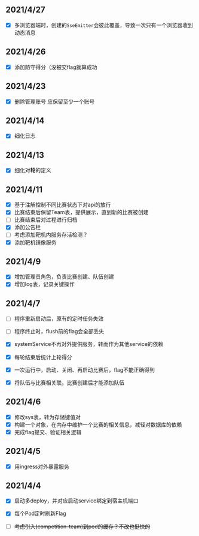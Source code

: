 ## 2021/4/27

- [x] 多浏览器端时，创建的`SseEmitter`会彼此覆盖，导致一次只有一个浏览器收到动态消息

## 2021/4/26

- [x] 添加防守得分（没被交flag就算成功

## 2021/4/23

- [x] 删除管理账号 应保留至少一个账号

## 2021/4/14

- [x] 细化日志

## 2021/4/13

- [x] 细化对**轮**的定义

## 2021/4/11

- [x] 基于注解控制不同比赛状态下对api的放行
- [x] 比赛结束后保留Team表，提供展示，直到新的比赛被创建
- [ ] 比赛结束后对过程进行归档
- [x] 添加公告栏
- [ ] 考虑添加靶机内服务存活检测？
- [x] 添加靶机镜像服务

## 2021/4/9

- [x] 增加管理员角色，负责比赛创建、队伍创建
- [x] 增加log表，记录关键操作

## 2021/4/7

- [ ] 程序重新启动后，原有的定时任务失效
- [ ] 程序终止时，flush前的flag会全部丢失
- [x] systemService不再对外提供服务，转而作为其他service的依赖
- [x] 每轮结束后统计上轮得分
- [x] 一次运行中，启动、关闭、再启动比赛后，flag不能正确得到
- [x] 将队伍与比赛相关联。比赛创建后才能添加队伍


## 2021/4/6

- [x] 修改sys表，转为存储键值对
- [x] 构建一个对象，在内存中维护一个比赛的相关信息，减轻对数据库的依赖
- [x] 完成flag提交、验证相关逻辑

## 2021/4/5

- [x] 用ingress对外暴露服务

## 2021/4/4

- [x] 启动多deploy，并对应启动service绑定到宿主机端口
- [x] 每个Pod定时刷新Flag
- [ ] ~~考虑引入(competition-team)到pod的缓存？不改也挺快的~~

